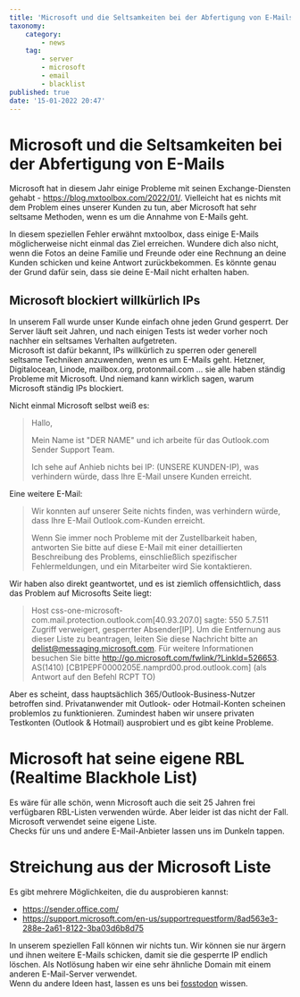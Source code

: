 ```yaml
---
title: 'Microsoft und die Seltsamkeiten bei der Abfertigung von E-Mails'
taxonomy:
    category:
        - news
    tag:
        - server
        - microsoft
        - email
        - blacklist
published: true
date: '15-01-2022 20:47'
---
```


# Microsoft und die Seltsamkeiten bei der Abfertigung von E-Mails

Microsoft hat in diesem Jahr einige Probleme mit seinen Exchange-Diensten gehabt - https://blog.mxtoolbox.com/2022/01/. Vielleicht hat es nichts mit dem Problem eines unserer Kunden zu tun, aber Microsoft hat sehr seltsame Methoden, wenn es um die Annahme von E-Mails geht. 

In diesem speziellen Fehler erwähnt mxtoolbox, dass einige E-Mails möglicherweise nicht einmal das Ziel erreichen. Wundere dich also nicht, wenn die Fotos an deine Familie und Freunde oder eine Rechnung an deine Kunden schicken und keine Antwort zurückbekommen. Es könnte genau der Grund dafür sein, dass sie deine E-Mail nicht erhalten haben.


## Microsoft blockiert willkürlich IPs

In unserem Fall wurde unser Kunde einfach ohne jeden Grund gesperrt. Der Server läuft seit Jahren, und nach einigen Tests ist weder vorher noch nachher ein seltsames Verhalten aufgetreten.  
Microsoft ist dafür bekannt, IPs willkürlich zu sperren oder generell seltsame Techniken anzuwenden, wenn es um E-Mails geht. Hetzner, Digitalocean, Linode, mailbox.org, protonmail.com ... sie alle haben ständig Probleme mit Microsoft. Und niemand kann wirklich sagen, warum Microsoft ständig IPs blockiert.

Nicht einmal Microsoft selbst weiß es:

> Hallo,
>
> Mein Name ist "DER NAME" und ich arbeite für das Outlook.com Sender Support Team.
>
> Ich sehe auf Anhieb nichts bei IP: (UNSERE KUNDEN-IP), was verhindern würde, dass Ihre E-Mail unsere Kunden erreicht. 


Eine weitere E-Mail:

> Wir konnten auf unserer Seite nichts finden, was verhindern würde, dass Ihre E-Mail Outlook.com-Kunden erreicht.
>
> Wenn Sie immer noch Probleme mit der Zustellbarkeit haben, antworten Sie bitte auf diese E-Mail mit einer detaillierten Beschreibung des Problems, einschließlich spezifischer Fehlermeldungen, und ein Mitarbeiter wird Sie kontaktieren.

Wir haben also direkt geantwortet, und es ist ziemlich offensichtlich, dass das Problem auf Microsofts Seite liegt:

> Host
    css-one-microsoft-com.mail.protection.outlook.com[40.93.207.0] sagte: 550
    5.7.511 Zugriff verweigert, gesperrter Absender[IP]. Um die Entfernung
    aus dieser Liste zu beantragen, leiten Sie diese Nachricht bitte an
    delist@messaging.microsoft.com. Für weitere Informationen besuchen Sie bitte
    http://go.microsoft.com/fwlink/?LinkId=526653. AS(1410)
    [CB1PEPF0000205E.namprd00.prod.outlook.com] (als Antwort auf den Befehl RCPT TO)

Aber es scheint, dass hauptsächlich 365/Outlook-Business-Nutzer betroffen sind. Privatanwender mit Outlook- oder Hotmail-Konten scheinen problemlos zu funktionieren. Zumindest haben wir unsere privaten Testkonten (Outlook & Hotmail) ausprobiert und es gibt keine Probleme.  


# Microsoft hat seine eigene RBL (Realtime Blackhole List)

Es wäre für alle schön, wenn Microsoft auch die seit 25 Jahren frei verfügbaren RBL-Listen verwenden würde. Aber leider ist das nicht der Fall. Microsoft verwendet seine eigene Liste.  
Checks für uns und andere E-Mail-Anbieter lassen uns im Dunkeln tappen. 


# Streichung aus der Microsoft Liste

Es gibt mehrere Möglichkeiten, die du ausprobieren kannst:

- https://sender.office.com/
- https://support.microsoft.com/en-us/supportrequestform/8ad563e3-288e-2a61-8122-3ba03d6b8d75

In unserem speziellen Fall können wir nichts tun. Wir können sie nur ärgern und ihnen weitere E-Mails schicken, damit sie die gesperrte IP endlich löschen. Als Notlösung haben wir eine sehr ähnliche Domain mit einem anderen E-Mail-Server verwendet.   
Wenn du andere Ideen hast, lassen es uns bei [fosstodon](https://fosstodon.org/web/@techsaviours/107625303213896654) wissen.